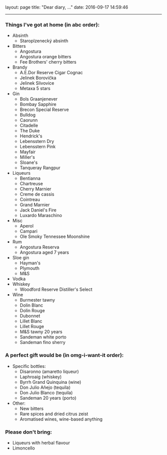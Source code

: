 layout: page
title: "Dear diary, ..."
date: 2016-09-17 14:59:46

---

### Things I've got at home (in abc order):

- Absinth
    - Staroplzenecký absinth
- Bitters
    - Angostura
    - Angostura orange bitters
    - Fee Brothers' cherry bitters
- Brandy
    - A.E.Dor Reserve Cigar Cognac
    - Jelinek Borovička
    - Jelinek Slivovice
    - Metaxa 5 stars
- Gin
    - Bols Graanjenever
    - Bombay Sapphire
    - Brecon Special Reserve
    - Bulldog
    - Caorunn
    - Citadelle
    - The Duke
    - Hendrick's
    - Lebensstern Dry
    - Lebensstern Pink
    - Mayfair
    - Miller's
    - Sloane's
    - Tanqueray Rangpur
- Liqueurs
    - Bentianna
    - Chartreuse
    - Cherry Marnier
    - Creme de cassis
    - Cointreau
    - Grand Marnier
    - Jack Daniel's Fire
    - Luxardo Maraschino
- Misc
    - Aperol
    - Campari
    - Ole Smoky Tennessee Moonshine
- Rum
    - Angostura Reserva
    - Angostura aged 7 years
- Sloe gin
    - Hayman's
    - Plymouth
    - M&S
- Vodka
- Whiskey
    - Woodford Reserve Distiller's Select
- Wine
    - Burmester tawny
    - Dolin Blanc
    - Dolin Rouge
    - Dubonnet
    - Lillet Blanc
    - Lillet Rouge
    - M&S tawny 20 years
    - Sandeman white porto
    - Sandeman fino sherry

### A perfect gift would be (in omg-i-want-it order):

- Specific bottles:
    - Disaronno (amaretto liqueur)
    - Laphroaig (whiskey)
    - Byrrh Grand Quinquina (wine)
    - Don Julio Añejo (tequila)
    - Don Julio Blanco (tequila)
    - Sandeman 20 years (porto)
- Other:
    - New bitters
    - Rare spices and dried citrus zeist
    - Aromatised wines, wine-based anything


### Please don't bring:

- Liqueurs with herbal flavour
- Limoncello
